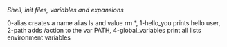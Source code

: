 *Shell, init files, variables and expansions*

0-alias creates a name alias ls and value rm *, 
1-hello_you prints hello user, 
2-path adds /action to the var PATH, 
4-global_variables print all lists environment variables